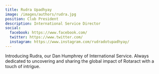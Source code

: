 ```yaml
---
title: Rudra Upadhyay
image: /images/authors/rudra.jpg
position: Club President
description: International Service Director
social:
  facebook: https://www.facebook.com/
  twitter: https://www.twitter.com/
  instagram: https://www.instagram.com/rudradotupadhyay/
---
```


Introducing Rudra, our Dan Humphrey of International Service. Always dedicated to uncovering and sharing the global impact of Rotaract with a touch of intrigue.
